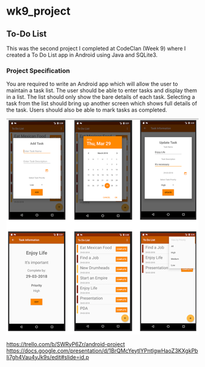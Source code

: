 # wk9_project

## To-Do List

This was the second project I completed at CodeClan (Week 9) where I created a To Do List app in Android using Java and SQLite3.

### Project Specification
You are required to write an Android app which will allow the user to maintain a task list. The user should be able to enter tasks and display them in a list. The list should only show the bare details of each task. Selecting a task from the list should bring up another screen which shows full details of the task.
Users should also be able to mark tasks as completed.

![Screeenshot](https://github.com/rgathergood/to_do_list_android_project/blob/master/planning/screenshots.png)

https://trello.com/b/SWRyP6Zr/android-project
https://docs.google.com/presentation/d/1BrQMcYeytlYPntlgwHaoZ3KXgkPbIj7gh4Vau4yJk9s/edit#slide=id.p

